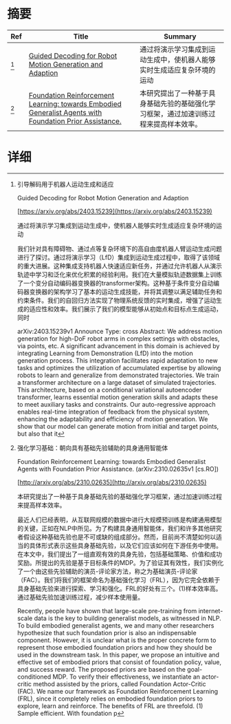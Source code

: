 # 摘要

| Ref | Title | Summary |
| --- | --- | --- |
| [^1] | [Guided Decoding for Robot Motion Generation and Adaption](https://arxiv.org/abs/2403.15239) | 通过将演示学习集成到运动生成中，使机器人能够实时生成适应复杂环境的运动 |
| [^2] | [Foundation Reinforcement Learning: towards Embodied Generalist Agents with Foundation Prior Assistance.](http://arxiv.org/abs/2310.02635) | 本研究提出了一种基于具身基础先验的基础强化学习框架，通过加速训练过程来提高样本效率。 |

# 详细

[^1]: 引导解码用于机器人运动生成和适应

    Guided Decoding for Robot Motion Generation and Adaption

    [https://arxiv.org/abs/2403.15239](https://arxiv.org/abs/2403.15239)

    通过将演示学习集成到运动生成中，使机器人能够实时生成适应复杂环境的运动

    

    我们针对具有障碍物、通过点等复杂环境下的高自由度机器人臂运动生成问题进行了探讨。通过将演示学习（LfD）集成到运动生成过程中，取得了该领域的重大进展。这种集成支持机器人快速适应新任务，并通过允许机器人从演示轨迹中学习和泛化来优化积累的经验利用。我们在大量模拟轨迹数据集上训练了一个变分自动编码器变换器的transformer架构。这种基于条件变分自动编码器变换器的架构学习了基本的运动生成技能，并将其调整以满足辅助任务和约束条件。我们的自回归方法实现了物理系统反馈的实时集成，增强了运动生成的适应性和效率。我们展示了我们的模型能够从初始点和目标点生成运动，同时

    arXiv:2403.15239v1 Announce Type: cross  Abstract: We address motion generation for high-DoF robot arms in complex settings with obstacles, via points, etc. A significant advancement in this domain is achieved by integrating Learning from Demonstration (LfD) into the motion generation process. This integration facilitates rapid adaptation to new tasks and optimizes the utilization of accumulated expertise by allowing robots to learn and generalize from demonstrated trajectories.   We train a transformer architecture on a large dataset of simulated trajectories. This architecture, based on a conditional variational autoencoder transformer, learns essential motion generation skills and adapts these to meet auxiliary tasks and constraints. Our auto-regressive approach enables real-time integration of feedback from the physical system, enhancing the adaptability and efficiency of motion generation. We show that our model can generate motion from initial and target points, but also that it 
    
[^2]: 强化学习基础：朝向具有基础先验辅助的具身通用智能体

    Foundation Reinforcement Learning: towards Embodied Generalist Agents with Foundation Prior Assistance. (arXiv:2310.02635v1 [cs.RO])

    [http://arxiv.org/abs/2310.02635](http://arxiv.org/abs/2310.02635)

    本研究提出了一种基于具身基础先验的基础强化学习框架，通过加速训练过程来提高样本效率。

    

    最近人们已经表明，从互联网规模的数据中进行大规模预训练是构建通用模型的关键，正如在NLP中所见。为了构建具身通用智能体，我们和许多其他研究者假设这种基础先验也是不可或缺的组成部分。然而，目前尚不清楚如何以适当的具体形式表示这些具身基础先验，以及它们应该如何在下游任务中使用。在本文中，我们提出了一组直观有效的具身先验，包括基础策略、价值和成功奖励。所提出的先验是基于目标条件的MDP。为了验证其有效性，我们实例化了一个由这些先验辅助的演员-评论家方法，称之为基础演员-评论家（FAC）。我们将我们的框架命名为基础强化学习（FRL），因为它完全依赖于具身基础先验来进行探索、学习和强化。FRL的好处有三个。(1)样本效率高。通过基础先验加速训练过程，减少样本使用量。

    Recently, people have shown that large-scale pre-training from internet-scale data is the key to building generalist models, as witnessed in NLP. To build embodied generalist agents, we and many other researchers hypothesize that such foundation prior is also an indispensable component. However, it is unclear what is the proper concrete form to represent those embodied foundation priors and how they should be used in the downstream task. In this paper, we propose an intuitive and effective set of embodied priors that consist of foundation policy, value, and success reward. The proposed priors are based on the goal-conditioned MDP. To verify their effectiveness, we instantiate an actor-critic method assisted by the priors, called Foundation Actor-Critic (FAC). We name our framework as Foundation Reinforcement Learning (FRL), since it completely relies on embodied foundation priors to explore, learn and reinforce. The benefits of FRL are threefold. (1) Sample efficient. With foundation p
    

